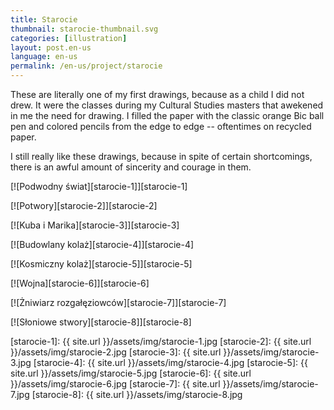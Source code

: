 ```yaml
---
title: Starocie
thumbnail: starocie-thumbnail.svg
categories: [illustration]
layout: post.en-us
language: en-us
permalink: /en-us/project/starocie
---
```


These are literally one of my first drawings, because as a child I did not drew. It were the classes during my Cultural Studies masters that awekened in me the need for drawing. I filled the paper with the classic orange Bic ball pen and colored pencils from the edge to edge -- oftentimes on recycled paper.

I still really like these drawings, because in spite of certain shortcomings, there is an awful amount of sincerity and courage in them.

[![Podwodny świat][starocie-1]][starocie-1]

[![Potwory][starocie-2]][starocie-2]

[![Kuba i Marika][starocie-3]][starocie-3]

[![Budowlany kolaż][starocie-4]][starocie-4]

[![Kosmiczny kolaż][starocie-5]][starocie-5]

[![Wojna][starocie-6]][starocie-6]

[![Żniwiarz rozgałęziowców][starocie-7]][starocie-7]

[![Słoniowe stwory][starocie-8]][starocie-8]

[starocie-1]: {{ site.url }}/assets/img/starocie-1.jpg
[starocie-2]: {{ site.url }}/assets/img/starocie-2.jpg
[starocie-3]: {{ site.url }}/assets/img/starocie-3.jpg
[starocie-4]: {{ site.url }}/assets/img/starocie-4.jpg
[starocie-5]: {{ site.url }}/assets/img/starocie-5.jpg
[starocie-6]: {{ site.url }}/assets/img/starocie-6.jpg
[starocie-7]: {{ site.url }}/assets/img/starocie-7.jpg
[starocie-8]: {{ site.url }}/assets/img/starocie-8.jpg